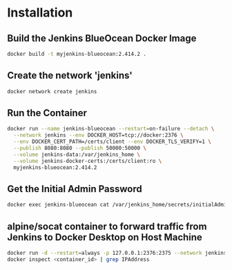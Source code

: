 # Installation
## Build the Jenkins BlueOcean Docker Image
```bash
docker build -t myjenkins-blueocean:2.414.2 .
```

## Create the network 'jenkins'
```bash
docker network create jenkins
```

## Run the Container
```bash
docker run --name jenkins-blueocean --restart=on-failure --detach \
  --network jenkins --env DOCKER_HOST=tcp://docker:2376 \
  --env DOCKER_CERT_PATH=/certs/client --env DOCKER_TLS_VERIFY=1 \
  --publish 8080:8080 --publish 50000:50000 \
  --volume jenkins-data:/var/jenkins_home \
  --volume jenkins-docker-certs:/certs/client:ro \
  myjenkins-blueocean:2.414.2
```

## Get the Initial Admin Password
```bash
docker exec jenkins-blueocean cat /var/jenkins_home/secrets/initialAdminPassword
```

## alpine/socat container to forward traffic from Jenkins to Docker Desktop on Host Machine
```bash
docker run -d --restart=always -p 127.0.0.1:2376:2375 --network jenkins -v /var/run/docker.sock:/var/run/docker.sock alpine/socat tcp-listen:2375,fork,reuseaddr unix-connect:/var/run/docker.sock
docker inspect <container_id> | grep IPAddress
